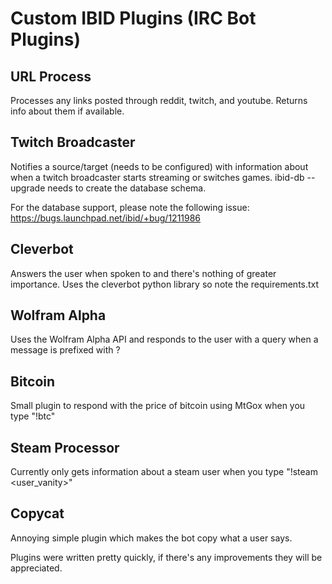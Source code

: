 Custom IBID Plugins (IRC Bot Plugins)
====================

URL Process
---------------------
Processes any links posted through reddit, twitch, and youtube. Returns info about them if available.

Twitch Broadcaster
---------------------
Notifies a source/target (needs to be configured) with information about when a twitch broadcaster starts streaming or switches games. ibid-db --upgrade needs to create the database schema.

For the database support, please note the following issue: https://bugs.launchpad.net/ibid/+bug/1211986

Cleverbot
---------------------
Answers the user when spoken to and there's nothing of greater importance. Uses the cleverbot python library so note the requirements.txt

Wolfram Alpha
---------------------
Uses the Wolfram Alpha API and responds to the user with a query when a message is prefixed with ?

Bitcoin
---------------------
Small plugin to respond with the price of bitcoin using MtGox when you type "!btc"

Steam Processor
---------------------
Currently only gets information about a steam user when you type "!steam <user_vanity>"

Copycat
---------------------
Annoying simple plugin which makes the bot copy what a user says.


Plugins were written pretty quickly, if there's any improvements they will be appreciated.